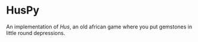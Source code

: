 # HusPy

An implementation of *Hus*, an old african game where you put gemstones in little round depressions.
